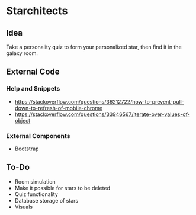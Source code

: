 # Starchitects
## Idea
Take a personality quiz to form your personalized star, then find it in the galaxy room.
## External Code
### Help and Snippets
- https://stackoverflow.com/questions/36212722/how-to-prevent-pull-down-to-refresh-of-mobile-chrome
- https://stackoverflow.com/questions/33946567/iterate-over-values-of-object
### External Components
- Bootstrap
## To-Do
- Room simulation
- Make it possible for stars to be deleted
- Quiz functionality
- Database storage of stars
- Visuals